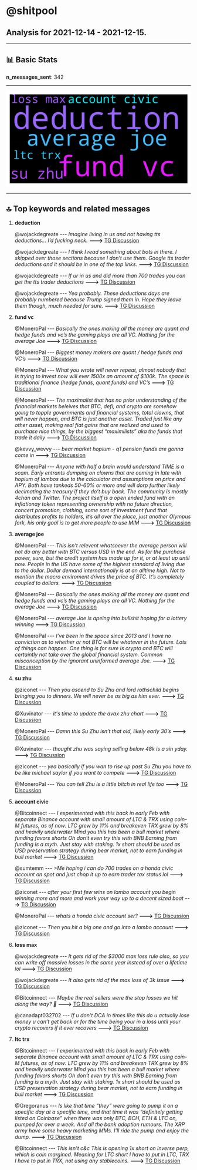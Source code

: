 # **@shitpool**
 ## Analysis for **2021-12-14** - **2021-12-15**.

---

## 📊 **Basic Stats**

**n_messages_sent**: 342

---
![wordcloud](shitpool_1Days_wordcloud.png)

---


## 🔝 **Top keywords and related messages**

1. **deduction**

    @wojackdegreate --- *Imagine living in us and not having tts deductions… I’d fucking neck.* **--->** [TG Discussion](https://t.me/shitpool/708186)

    @wojackdegreate --- *I think I read something about bots in there. I skipped over those sections because I don’t use them. Google tts trader deductions and it should be in one of the top links.* **--->** [TG Discussion](https://t.me/shitpool/708189)

    @wojackdegreate --- *If ur in us and did more than 700 trades you can get the tts trader deductions* **--->** [TG Discussion](https://t.me/shitpool/707969)

    @wojackdegreate --- *Yea probably. These deductions days are probably numbered because Trump signed them in. Hope they leave them though, much needed for sure.* **--->** [TG Discussion](https://t.me/shitpool/708194)

2. **fund vc**

    @MoneroPal --- *Basically the ones making all the money are quant and hedge funds and vc’s the gaming plays are all VC. Nothing for the average Joe* **--->** [TG Discussion](https://t.me/shitpool/708028)

    @MoneroPal --- *Biggest money makers are quant / hedge funds and VC’s* **--->** [TG Discussion](https://t.me/shitpool/708036)

    @MoneroPal --- *What you wrote will never repeat, almost nobody that is trying to invest now will ever 1500x an amount of $100k. The space is traditional finance (hedge funds, quant funds) and VC’s* **--->** [TG Discussion](https://t.me/shitpool/708021)

    @MoneroPal --- *The maximalist that has no prior understanding of the financial markets beleives that BTC, defi, and crypto are somehow going to topple governments and financial systems, total clowns, that will never happen, and BTC is just another asset. Traded just like any other asset, making real fiat gains that are realized and used to purchase nice things, by the biggest “maximilists” aka the funds that trade it daily* **--->** [TG Discussion](https://t.me/shitpool/708047)

    @kevvy_wevvy --- *bear market hopium - q1 pension funds are gonna come in* **--->** [TG Discussion](https://t.me/shitpool/707708)

    @MoneroPal --- *Anyone with half a brain would understand TIME is a scam. Early entrants dumping on clowns that are coming in late with hopium of lambos due to the calculator and assumptions on price and APY. Both have tankeds 50-60% or more and will dorp further likely decimating the treasury if they do’t buy back. The community is mostly 4chan and Twitter. The project itself is a open ended fund with an inflationay token representing ownership with no future direction, concert promotion, clothing, some sort of investment fund that distributes profits to holders, it’s all over the place, just another Olympus fork, his only goal is to get more people to use MIM* **--->** [TG Discussion](https://t.me/shitpool/707785)

3. **average joe**

    @MoneroPal --- *This isn’t relevent whatsoever the average person will not do any better with BTC versus USD in the end. As for the purchase power, sure, but the credit system has made up for it, or at least up until now. People in the US have some of the highest standard of living due to the dollar. Dollar demand internationally is at an alltime high. Not to mention the macro enviroment drives the price of BTC. It’s completely coupled to dollars.* **--->** [TG Discussion](https://t.me/shitpool/708048)

    @MoneroPal --- *Basically the ones making all the money are quant and hedge funds and vc’s the gaming plays are all VC. Nothing for the average Joe* **--->** [TG Discussion](https://t.me/shitpool/708028)

    @MoneroPal --- *average Joe is apeing into bullshit hoping for a lottery winning* **--->** [TG Discussion](https://t.me/shitpool/708037)

    @MoneroPal --- *I’ve been in the space since 2013 and I have no conviction as to whether or not BTC will be whatever in the future. Lots of things can happen. One thing is for sure is crypto and BTC will certaintly not take over the global financial system. Common misconception by the ignorant uninformed average Joe.* **--->** [TG Discussion](https://t.me/shitpool/708035)

4. **su zhu**

    @ziconet --- *Then you ascend to Su Zhu and lord rothschild begins bringing you to dinners.  We will never be as big as him ever.* **--->** [TG Discussion](https://t.me/shitpool/708016)

    @Xuvinator --- *it's time to update the avax zhu chart* **--->** [TG Discussion](https://t.me/shitpool/707224)

    @MoneroPal --- *Damn this Su Zhu isn’t that old, likely early 30’s* **--->** [TG Discussion](https://t.me/shitpool/708038)

    @Xuvinator --- *thought zhu was saying selling below 48k is a sin yday.* **--->** [TG Discussion](https://t.me/shitpool/707369)

    @ziconet --- *yea basically if you wan to rise up past Su Zhu you have to be like michael saylor if you want to compete* **--->** [TG Discussion](https://t.me/shitpool/708018)

    @MoneroPal --- *You can tell Zhu is a little bitch in real life too* **--->** [TG Discussion](https://t.me/shitpool/708085)

5. **account civic**

    @Bitcoinnect --- *I experimented with this back in early Feb with separate Binance account with small amount of LTC & TRX using coin-M futures, as of now:  LTC grew by 11% and breakeven TRX grew by 8% and heavily underwater  Mind you this has been a bull market where funding favors shorts  Oh don't even try this with BNB  Earning from funding is a myth. Just stay with staking.  1x short should be used as USD preservation strategy during bear market, not to earn funding in bull market* **--->** [TG Discussion](https://t.me/shitpool/707906)

    @sumtemm --- *>Me hoping i can do 700 trades on a honda civic account on spot and just chop it up to earn trader tax status lol* **--->** [TG Discussion](https://t.me/shitpool/708002)

    @ziconet --- *after your first few wins on lambo account you begin winning more and more and work your way up to a decent sized boat* **--->** [TG Discussion](https://t.me/shitpool/708012)

    @MoneroPal --- *whats a honda civic account ser?* **--->** [TG Discussion](https://t.me/shitpool/708004)

    @ziconet --- *Then you hit a big one and go into a lambo account* **--->** [TG Discussion](https://t.me/shitpool/708011)

6. **loss max**

    @wojackdegreate --- *It gets rid of the $3000 max loss rule also, so you can write off massive losses in the same year instead of over a lifetime lol* **--->** [TG Discussion](https://t.me/shitpool/708190)

    @wojackdegreate --- *It also gets rid of the max loss of 3k issue* **--->** [TG Discussion](https://t.me/shitpool/707972)

    @Bitcoinnect --- *Maybe the real sellers were the stop losses we hit along the way? 👀* **--->** [TG Discussion](https://t.me/shitpool/707218)

    @canadapt032702 --- *If u don’t DCA in times like this do u actually lose money u can’t get back or for the time being your in a loss until your crypto recovers if it ever recovers* **--->** [TG Discussion](https://t.me/shitpool/707552)

7. **ltc trx**

    @Bitcoinnect --- *I experimented with this back in early Feb with separate Binance account with small amount of LTC & TRX using coin-M futures, as of now:  LTC grew by 11% and breakeven TRX grew by 8% and heavily underwater  Mind you this has been a bull market where funding favors shorts  Oh don't even try this with BNB  Earning from funding is a myth. Just stay with staking.  1x short should be used as USD preservation strategy during bear market, not to earn funding in bull market* **--->** [TG Discussion](https://t.me/shitpool/707906)

    @Gregoranus --- *Is like that time “they” were going to pump it on a specific day at a specific time, and that time it was “definitely getting listed on Coinbase” when there was only BTC, BCH, ETH & LTC on, pumped for over a week. And all the bank adoption rumours. The XRP army have some heavy marketing MMs. I’ll ride the pump and enjoy the dump.* **--->** [TG Discussion](https://t.me/shitpool/707208)

    @Bitcoinnect --- *This isn't c&c This is opening 1x short on inverse perp, which is coin margined. Meaning for LTC short I have to put in LTC, TRX I have to put in TRX, not using any stablecoins.* **--->** [TG Discussion](https://t.me/shitpool/707909)


